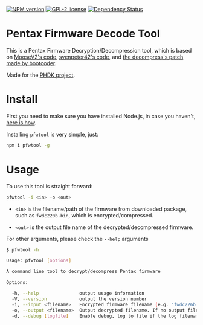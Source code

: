 [![NPM version][npm-image]][npm-url]
[![GPL-2 license][license-image]]([license-url])
[![Dependency Status][dependency-image]][dependency-url]

[npm-image]: http://img.shields.io/npm/v/pfwtool.svg?style=flat
[npm-url]: https://npmjs.org/package/pfwtool

[license-image]: http://img.shields.io/badge/license-GPL--2.0-brightgreen.svg
[license-url]: http://opensource.org/licenses/GPL-2.0

[dependency-image]: http://img.shields.io/gemnasium/twang2218/pentax-firmware-tool.svg
[dependency-url]: https://gemnasium.com/twang2218/pentax-firmware-tool

Pentax Firmware Decode Tool
===============================

This is a Pentax Firmware Decryption/Decompression tool, which is based on [MooseV2's code](https://github.com/MooseV2/pfwtool_html), [svenpeter42's code](https://github.com/svenpeter42/pfwtool), and [the decompress's patch made by bootcoder](http://www.pentaxforums.com/forums/6-pentax-dslr-discussion/250555-resurrecting-pentax-firmware-hacking-36.html#post3395067).

Made for the [PHDK project](http://www.pentaxforums.com/forums/6-pentax-dslr-discussion/250555-resurrecting-pentax-firmware-hacking.html).

Install
=======

First you need to make sure you have installed Node.js, in case you haven't, [here is how](https://nodejs.org/en/download/package-manager/).

Installing `pfwtool` is very simple, just:

```bash
npm i pfwtool -g
```

Usage
=======

To use this tool is straight forward:

```bash
pfwtool -i <in> -o <out>
```

 * `<in>` is the filename/path of the firmware from downloaded package, such as `fwdc220b.bin`, which is encrypted/compressed.

 * `<out>` is the output file name of the decrypted/decompressed firmware.

For other arguments, please check the `--help` arguments

```bash
$ pfwtool -h

Usage: pfwtool [options]

A command line tool to decrypt/decompress Pentax firmware

Options:

  -h, --help               output usage information
  -V, --version            output the version number
  -i, --input <filename>   Encrypted firmware filename (e.g. "fwdc226b.bin"). If no input filename is specified, the standard input will be used.
  -o, --output <filename>  Output decrypted filename. If no output file name is specified, the standard output will be used.
  -d, --debug [logfile]    Enable debug, log to file if the log filename is given, otherwise it will log to the console.
```
